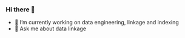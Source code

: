 ### Hi there 👋

- 🔭 I’m currently working on data engineering, linkage and indexing
- 💬 Ask me about data linkage
